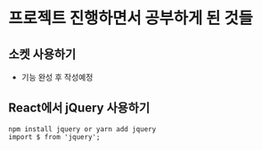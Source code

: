 # 프로젝트 진행하면서 공부하게 된 것들



## 소켓 사용하기
- 기능 완성 후 작성예정

## React에서 jQuery 사용하기
```
npm install jquery or yarn add jquery
import $ from 'jquery';
```
